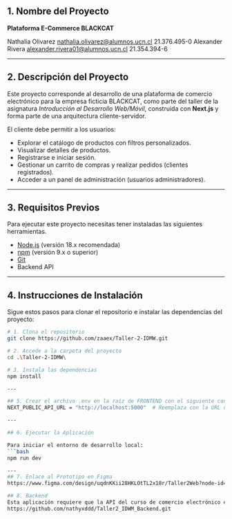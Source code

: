 ## 1. Nombre del Proyecto

**Plataforma E-Commerce BLACKCAT**

Nathalia Olivarez nathalia.olivarez@alumnos.ucn.cl 21.376.495-0
Alexander Rivera alexander.rivera01@alumnos.ucn.cl 21.354.394-6

---

## 2. Descripción del Proyecto

Este proyecto corresponde al desarrollo de una plataforma de comercio electrónico para la empresa ficticia BLACKCAT, como parte del taller de la asignatura _Introducción al Desarrollo Web/Móvil_, construida con **Next.js** y forma parte de una arquitectura cliente-servidor.

El cliente debe permitir a los usuarios:

- Explorar el catálogo de productos con filtros personalizados.
- Visualizar detalles de productos.
- Registrarse e iniciar sesión.
- Gestionar un carrito de compras y realizar pedidos (clientes registrados).
- Acceder a un panel de administración (usuarios administradores).

---

## 3. Requisitos Previos

Para ejecutar este proyecto necesitas tener instaladas las siguientes herramientas.

- [Node.js](https://nodejs.org/) (versión 18.x recomendada)
- [npm](https://www.npmjs.com/) (versión 9.x o superior)
- [Git](https://git-scm.com/)
- Backend API

---

## 4. Instrucciones de Instalación

Sigue estos pasos para clonar el repositorio e instalar las dependencias del proyecto:

````bash
# 1. Clona el repositorio
git clone https://github.com/zaaex/Taller-2-IDMW.git

# 2. Accede a la carpeta del proyecto
cd .\Taller-2-IDMW\

# 3. Instala las dependencias
npm install

---

## 5. Crear el archivo .env en la raíz de FRONTEND con el siguiente contenido:
NEXT_PUBLIC_API_URL = "http://localhost:5000"  # Reemplaza con la URL de tu API

---

## 6. Ejecutar la Aplicación

Para iniciar el entorno de desarrollo local:
```bash
npm run dev

---
## 7. Enlace al Prototipo en Figma
https://www.figma.com/design/uqdnKKii28HKLOtTL2x18r/Taller2Web?node-id=0-1&t=Y6YSIeECewqBqPSY-1

## 8. Backend
Esta aplicación requiere que la API del curso de comercio electrónico esté ejecutándose. Puede encontrar el repositorio de backend aquí:
https://github.com/nathyxddd/Taller2_IDWM_Backend.git
````

